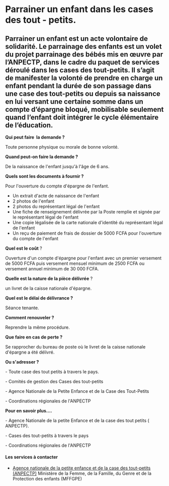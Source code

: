 # Parrainer un enfant dans les cases des tout - petits.

Parrainer un enfant est un acte volontaire de solidarité. Le parrainage des enfants est un volet du projet parrainage des bébés mis en œuvre par l’ANPECTP, dans le cadre du paquet de services déroulé dans les cases des tout-petits. Il s’agit de manifester la volonté de prendre en charge un enfant pendant la durée de son passage dans une case des tout-petits ou depuis sa naissance en lui versant une certaine somme dans un compte d’épargne bloqué, mobilisable seulement quand l’enfant doit intégrer le cycle élémentaire de l’éducation.
---------------------------------------------------------------------------------------------------------------------------------------------------------------------------------------------------------------------------------------------------------------------------------------------------------------------------------------------------------------------------------------------------------------------------------------------------------------------------------------------------------------------------------------------------------

**Qui peut faire  la demande ?**

Toute personne physique ou morale de bonne volonté.

**Quand peut-on faire la demande ?**

De la naissance de l'enfant jusqu'à l'âge de 6 ans.

**Quels sont les documents à fournir ?**

Pour l'ouverture du compte d'épargne de l'enfant.

*   Un extrait d'acte de naissance de l'enfant
*   2 photos de l'enfant
*   2 photos du représentant légal de l'enfant
*   Une fiche de renseignement délivrée par la Poste remplie et signée par le représentant légal de l'enfant
*   Une copie légalisée de la carte nationale d'identité du représentant légal de l'enfant
*   Un reçu de paiement de frais de dossier de 5000 FCFA pour l'ouverture du compte de l'enfant

**Quel est le coût** ?

Ouverture d'un compte d'épargne pour l'enfant avec un premier versement de 5000 FCFA puis versement mensuel minimum de 2500 FCFA ou versement annuel minimum de 30 000 FCFA.

**Quelle est la nature de la pièce délivrée** ?

un livret de la caisse nationale d'épargne.

**Quel est le délai de délivrance ?**

Séance tenante.

**Comment renouveler ?**

Reprendre la même procédure.

**Que faire en cas de perte ?**

Se rapprocher du bureau de poste où le livret de la caisse nationale d'épargne a été délivré.

**Ou s'adresser ?**

\- Toute case des tout petits à travers le pays.

\- Comités de gestion des Cases des tout-petits

\- Agence Nationale de la Petite Enfance et de la Case des Tout-Petits

\- Coordinations régionales de l'ANPECTP

**Pour en savoir plus….**

\- Agence Nationale de la petite Enfance et de la case des tout petits ( ANPECTP).

\- Cases des tout-petits à travers le pays

\- Coordinations régionales de l'ANPECTP

#### Les services à contacter

*   [Agence nationale de la petite enfance et de la case des tout-petits (ANPECTP)](../../../services/agence-nationale-de-la-petite-enfance-et-de-la-case-des-tout-petits-anpectp.md) Ministère de la Femme, de la Famille, du Genre et de la Protection des enfants (MFFGPE)